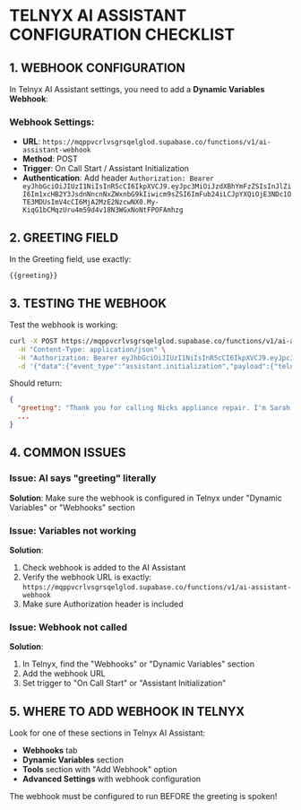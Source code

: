 # TELNYX AI ASSISTANT CONFIGURATION CHECKLIST

## 1. WEBHOOK CONFIGURATION
In Telnyx AI Assistant settings, you need to add a **Dynamic Variables Webhook**:

### Webhook Settings:
- **URL**: `https://mqppvcrlvsgrsqelglod.supabase.co/functions/v1/ai-assistant-webhook`
- **Method**: POST
- **Trigger**: On Call Start / Assistant Initialization
- **Authentication**: Add header `Authorization: Bearer eyJhbGciOiJIUzI1NiIsInR5cCI6IkpXVCJ9.eyJpc3MiOiJzdXBhYmFzZSIsInJlZiI6Im1xcHB2Y3JsdnNncnNxZWxnbG9kIiwicm9sZSI6ImFub24iLCJpYXQiOjE3NDc1OTE3MDUsImV4cCI6MjA2MzE2NzcwNX0.My-KiqG1bCMqzUru4m59d4v18N3WGxNoNtFPOFAmhzg`

## 2. GREETING FIELD
In the Greeting field, use exactly:
```
{{greeting}}
```

## 3. TESTING THE WEBHOOK
Test the webhook is working:
```bash
curl -X POST https://mqppvcrlvsgrsqelglod.supabase.co/functions/v1/ai-assistant-webhook \
  -H "Content-Type: application/json" \
  -H "Authorization: Bearer eyJhbGciOiJIUzI1NiIsInR5cCI6IkpXVCJ9.eyJpc3MiOiJzdXBhYmFzZSIsInJlZiI6Im1xcHB2Y3JsdnNncnNxZWxnbG9kIiwicm9sZSI6ImFub24iLCJpYXQiOjE3NDc1OTE3MDUsImV4cCI6MjA2MzE2NzcwNX0.My-KiqG1bCMqzUru4m59d4v18N3WGxNoNtFPOFAmhzg" \
  -d '{"data":{"event_type":"assistant.initialization","payload":{"telnyx_agent_target":"+14375249932","telnyx_end_user_target":"+14165551234"}}}'
```

Should return:
```json
{
  "greeting": "Thank you for calling Nicks appliance repair. I'm Sarah. How can I help you today?",
  ...
}
```

## 4. COMMON ISSUES

### Issue: AI says "greeting" literally
**Solution**: Make sure the webhook is configured in Telnyx under "Dynamic Variables" or "Webhooks" section

### Issue: Variables not working
**Solution**: 
1. Check webhook is added to the AI Assistant
2. Verify the webhook URL is exactly: `https://mqppvcrlvsgrsqelglod.supabase.co/functions/v1/ai-assistant-webhook`
3. Make sure Authorization header is included

### Issue: Webhook not called
**Solution**: 
1. In Telnyx, find the "Webhooks" or "Dynamic Variables" section
2. Add the webhook URL
3. Set trigger to "On Call Start" or "Assistant Initialization"

## 5. WHERE TO ADD WEBHOOK IN TELNYX

Look for one of these sections in Telnyx AI Assistant:
- **Webhooks** tab
- **Dynamic Variables** section
- **Tools** section with "Add Webhook" option
- **Advanced Settings** with webhook configuration

The webhook must be configured to run BEFORE the greeting is spoken!
